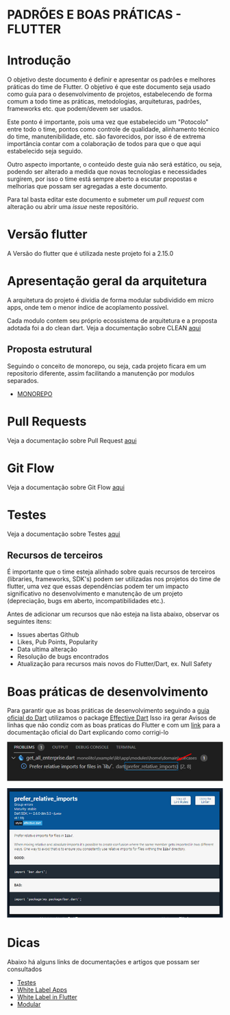 #  PADRÕES E BOAS PRÁTICAS - FLUTTER

# Introdução

O objetivo deste documento é definir e apresentar os padrões e melhores práticas do time de Flutter. O objetivo é que este documento seja usado como guia para o desenvolvimento de projetos, estabelecendo de forma comum a todo time as práticas, metodologias, arquiteturas, padrões, frameworks etc. que podem/devem ser usados.

Este ponto é importante, pois uma vez que estabelecido um "Potocolo" entre todo o time, pontos como controle de qualidade, alinhamento técnico do time, manutenibilidade, etc. são favorecidos, por isso é de extrema importância contar com a colaboração de todos para que o que aqui estabelecido seja seguido.

Outro aspecto importante, o conteúdo deste guia não será estático, ou seja, podendo ser alterado a medida que novas tecnologias e necessidades surgirem, por isso o time está sempre aberto a escutar propostas e melhorias que possam ser agregadas a este documento.

Para tal basta editar este documento e submeter um  _pull request_  com alteração ou abrir uma  _issue_ neste repositório.

# Versão flutter
A Versão do flutter que é utilizada neste projeto foi a 2.15.0

# Apresentação geral da arquitetura 
A arquitetura do projeto é dividia de forma modular subdividido em micro apps, onde tem o menor índice de acoplamento possível.

Cada modulo contem seu próprio ecossistema de arquitetura e a proposta adotada foi a do clean dart.
Veja a documentação sobre CLEAN [aqui](./doc/CLEAN_ARCHITECTURE.md)


## Proposta estrutural
Seguindo o conceito de monorepo, ou seja, cada projeto ficara em um repositorio diferente, assim facilitando a manutenção por modulos separados.

 - [MONOREPO](./doc/MONOREPO.md)

# Pull Requests
Veja a documentação sobre Pull Request [aqui](./doc/PULL_REQUESTS.md)

# Git Flow
Veja a documentação sobre Git Flow [aqui](./doc/GIT_FLOW.md)

# Testes
Veja a documentação sobre Testes [aqui](./doc/TESTES.md)

## Recursos de terceiros

É importante que o time esteja alinhado sobre quais recursos de terceiros (libraries, frameworks, SDK's) podem ser utilizadas nos projetos do time de flutter, uma vez que essas dependências podem ter um impacto significativo no desenvolvimento e manutenção de um projeto (depreciação, bugs em aberto, incompatibilidades etc.). 

Antes de adicionar um recursos que não esteja na lista abaixo, observar os seguintes itens:

- Issues abertas Github
- Likes, Pub Points, Popularity
- Data ultima alteração
- Resolução de bugs encontrados
- Atualização para recursos mais novos do Flutter/Dart, ex. Null Safety

# Boas práticas de desenvolvimento
Para garantir que as boas práticas de desenvolvimento seguindo a [guia oficial do Dart](https://dart.dev/guides/language/effective-dart) utilizamos o package [Effective Dart](https://pub.dev/packages/effective_dart) 
Isso ira gerar Avisos de linhas que não  condiz com as boas praticas do Flutter e com um [link](https://dart-lang.github.io/linter/lints/prefer_relative_imports.html) para a documentação oficial do Dart explicando como corrigi-lo

![Warning com o problema de boa prática](doc/img/effective_dart_link.png)


![Documentação oficial do Effective Dart](doc/img/effective_dart_solucao.png)

# Dicas

Abaixo há alguns links de documentações e artigos que possam ser consultados

-  [Testes](https://medium.com/cristiano-cunha/testes-automatizados-dart-cf9df0e741ab)
-  [White Label Apps](https://itnext.io/white-label-apps-in-flutter-613b2d0a80ce)
-  [White Label in Flutter](https://medium.com/@ramiechaarani/how-to-make-a-white-label-app-in-flutter-6c3ea40fd7d5)
-  [Modular](https://medium.com/flutterando/quais-os-problemas-que-o-flutter-modular-veio-resolver-deaed96b71b3)